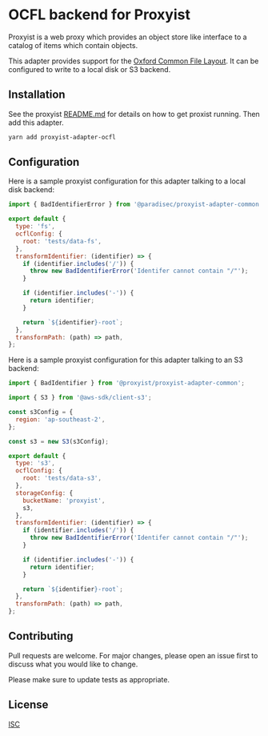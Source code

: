 # OCFL backend for Proxyist

Proxyist is a web proxy which provides an object store like interface to a catalog of items which contain objects.

This adapter provides support for the [Oxford Common File Layout](https://ocfl.io/).
It can be configured to write to a local disk or S3 backend.

## Installation

See the proxyist [README.md](../proxyist/README.md) for details on how to get proxist running.
Then add this adapter.

```bash
yarn add proxyist-adapter-ocfl
```

## Configuration

Here is a sample proxyist configuration for this adapter talking to a local disk backend:
```js
import { BadIdentifierError } from '@paradisec/proxyist-adapter-common';

export default {
  type: 'fs',
  ocflConfig: {
    root: 'tests/data-fs',
  },
  transformIdentifier: (identifier) => {
    if (identifier.includes('/')) {
      throw new BadIdentifierError('Identifer cannot contain "/"');
    }

    if (identifier.includes('-')) {
      return identifier;
    }

    return `${identifier}-root`;
  },
  transformPath: (path) => path,
};
```

Here is a sample proxyist configuration for this adapter talking to an S3 backend:

```js
import { BadIdentifier } from '@proxyist/proxyist-adapter-common';

import { S3 } from '@aws-sdk/client-s3';

const s3Config = {
  region: 'ap-southeast-2',
};

const s3 = new S3(s3Config);

export default {
  type: 's3',
  ocflConfig: {
    root: 'tests/data-s3',
  },
  storageConfig: {
    bucketName: 'proxyist',
    s3,
  },
  transformIdentifier: (identifier) => {
    if (identifier.includes('/')) {
      throw new BadIdentifierError('Identifer cannot contain "/"');
    }

    if (identifier.includes('-')) {
      return identifier;
    }

    return `${identifier}-root`;
  },
  transformPath: (path) => path,
};
```

## Contributing

Pull requests are welcome. For major changes, please open an issue first
to discuss what you would like to change.

Please make sure to update tests as appropriate.

## License

[ISC](https://choosealicense.com/licenses/isc/)
